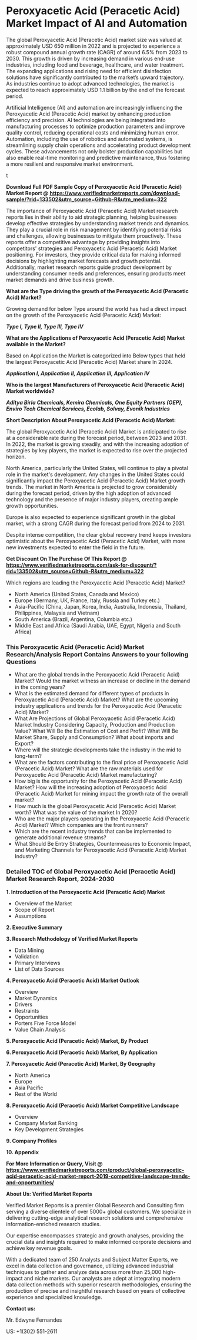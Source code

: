 <meta name="title" content="Global Peroxyacetic Acid (Peracetic Acid) Market Impact of AI and Automation"><meta name="description" content="The global Peroxyacetic Acid (Peracetic Acid) market size was valued at approximately USD 650 million in 2022 and is projected to experience a robust compound annual g"><meta name="title" content="Peroxyacetic Acid (Peracetic Acid) Market Size, Share, Scope, Trends, Growth, Opportunities, Analysis, Forecast"><h1>Peroxyacetic Acid (Peracetic Acid) Market Impact of AI and Automation</h1><p>The global Peroxyacetic Acid (Peracetic Acid) market size was valued at approximately USD 650 million in 2022 and is projected to experience a robust compound annual growth rate (CAGR) of around 6.5% from 2023 to 2030. This growth is driven by increasing demand in various end-use industries, including food and beverage, healthcare, and water treatment. The expanding applications and rising need for efficient disinfection solutions have significantly contributed to the market’s upward trajectory. As industries continue to adopt advanced technologies, the market is expected to reach approximately USD 1.1 billion by the end of the forecast period.</p><p>Artificial Intelligence (AI) and automation are increasingly influencing the Peroxyacetic Acid (Peracetic Acid) market by enhancing production efficiency and precision. AI technologies are being integrated into manufacturing processes to optimize production parameters and improve quality control, reducing operational costs and minimizing human error. Automation, including the use of robotics and automated systems, is streamlining supply chain operations and accelerating product development cycles. These advancements not only bolster production capabilities but also enable real-time monitoring and predictive maintenance, thus fostering a more resilient and responsive market environment.</p>t</p><p id="" class=""><strong>Download Full PDF Sample Copy of Peroxyacetic Acid (Peracetic Acid) Market Report @ <a href="https://www.verifiedmarketreports.com/download-sample/?rid=133502&utm_source=Github-R&utm_medium=322" target="_blank">https://www.verifiedmarketreports.com/download-sample/?rid=133502&utm_source=Github-R&utm_medium=322</a></strong></p><p>The importance of&nbsp;Peroxyacetic Acid (Peracetic Acid) Market research reports lies in their ability to aid strategic planning, helping businesses develop effective strategies by understanding market trends and dynamics. They play a crucial role in risk management by identifying potential risks and challenges, allowing businesses to mitigate them proactively. These reports offer a competitive advantage by providing insights into competitors' strategies and Peroxyacetic Acid (Peracetic Acid) Market positioning. For investors, they provide critical data for making informed decisions by highlighting market forecasts and growth potential. Additionally, market research reports guide product development by understanding consumer needs and preferences, ensuring products meet market demands and drive business growth.</p><p><strong>What are the&nbsp;Type driving the growth of the Peroxyacetic Acid (Peracetic Acid) Market?</strong></p><p id="" class="">Growing demand for below Type around the world has had a direct impact on the growth of the Peroxyacetic Acid (Peracetic Acid) Market:</p><em><strong>Type I, Type II, Type III, Type IV</strong></em></p><strong>What are the&nbsp;Applications&nbsp;of Peroxyacetic Acid (Peracetic Acid) Market available in the Market?</strong></p><p id="" class="">Based on Application the Market is categorized into Below types that held the largest Peroxyacetic Acid (Peracetic Acid) Market share In 2024.</p><em><strong>Application I, Application II, Application III, Application IV</strong></em></p><strong>Who is the largest Manufacturers of Peroxyacetic Acid (Peracetic Acid) Market worldwide?</strong></p><p><em><strong>Aditya Birla Chemicals, Kemira Chemicals, One Equity Partners (OEP), Enviro Tech Chemical Services, Ecolab, Solvay, Evonik Industries</strong></em></p><p id="" class=""><strong>Short Description About Peroxyacetic Acid (Peracetic Acid) Market:</strong></p><p>The global Peroxyacetic Acid (Peracetic Acid) Market is anticipated to rise at a considerable rate during the forecast period, between 2023 and 2031. In 2022, the market is growing steadily, and with the increasing adoption of strategies by key players, the market is expected to rise over the projected horizon.</p><p>North America, particularly the United States, will continue to play a pivotal role in the market's development. Any changes in the United States could significantly impact the Peroxyacetic Acid (Peracetic Acid) Market growth trends. The market in North America is projected to grow considerably during the forecast period, driven by the high adoption of advanced technology and the presence of major industry players, creating ample growth opportunities.</p><p>Europe is also expected to experience significant growth in the global market, with a strong CAGR during the forecast period from 2024 to 2031.</p><p>Despite intense competition, the clear global recovery trend keeps investors optimistic about the Peroxyacetic Acid (Peracetic Acid) Market, with more new investments expected to enter the field in the future.</p><p id="" class=""><strong>Get Discount On The Purchase Of This Report @ <a href="https://www.verifiedmarketreports.com/ask-for-discount/?rid=133502&utm_source=Github-R&utm_medium=322" target="_blank">https://www.verifiedmarketreports.com/ask-for-discount/?rid=133502&utm_source=Github-R&utm_medium=322</a></strong></p>Which regions are leading the Peroxyacetic Acid (Peracetic Acid) Market?</p><ul><li>North America (United States, Canada and Mexico)</li><li>Europe (Germany, UK, France, Italy, Russia and Turkey etc.)</li><li>Asia-Pacific (China, Japan, Korea, India, Australia, Indonesia, Thailand, Philippines, Malaysia and Vietnam)</li><li>South America (Brazil, Argentina, Columbia etc.)</li><li>Middle East and Africa (Saudi Arabia, UAE, Egypt, Nigeria and South Africa)</li></ul><h3 id="" class="">This Peroxyacetic Acid (Peracetic Acid) Market Research/Analysis Report Contains Answers to your following Questions</h3><ul><li>What are the global trends in the Peroxyacetic Acid (Peracetic Acid) Market? Would the market witness an increase or decline in the demand in the coming years?</li><li>What is the estimated demand for different types of products in Peroxyacetic Acid (Peracetic Acid) Market? What are the upcoming industry applications and trends for the Peroxyacetic Acid (Peracetic Acid) Market?</li><li>What Are Projections of Global Peroxyacetic Acid (Peracetic Acid) Market Industry Considering Capacity, Production and Production Value? What Will Be the Estimation of Cost and Profit? What Will Be Market Share, Supply and Consumption? What about imports and Export?</li><li>Where will the strategic developments take the industry in the mid to long-term?</li><li>What are the factors contributing to the final price of Peroxyacetic Acid (Peracetic Acid) Market? What are the raw materials used for Peroxyacetic Acid (Peracetic Acid) Market manufacturing?</li><li>How big is the opportunity for the Peroxyacetic Acid (Peracetic Acid) Market? How will the increasing adoption of Peroxyacetic Acid (Peracetic Acid) Market for mining impact the growth rate of the overall market?</li><li>How much is the global Peroxyacetic Acid (Peracetic Acid) Market worth? What was the value of the market In 2020?</li><li>Who are the major players operating in the Peroxyacetic Acid (Peracetic Acid) Market? Which companies are the front runners?</li><li>Which are the recent industry trends that can be implemented to generate additional revenue streams?</li><li>What Should Be Entry Strategies, Countermeasures to Economic Impact, and Marketing Channels for Peroxyacetic Acid (Peracetic Acid) Market Industry?</li></ul><h3 id="" class="">Detailed TOC of Global Peroxyacetic Acid (Peracetic Acid) Market Research Report, 2024-2030</h3><p id="" class=""><strong>1. Introduction of the Peroxyacetic Acid (Peracetic Acid) Market</strong></p><ul><li>Overview of the Market</li><li>Scope of Report</li><li>Assumptions</li></ul><p id="" class=""><strong>2. Executive Summary</strong></p><p id="" class=""><strong>3. Research Methodology of Verified Market Reports</strong></p><ul><li>Data Mining</li><li>Validation</li><li>Primary Interviews</li><li>List of Data Sources</li></ul><p id="" class=""><strong>4. Peroxyacetic Acid (Peracetic Acid) Market Outlook</strong></p><ul><li>Overview</li><li>Market Dynamics</li><li>Drivers</li><li>Restraints</li><li>Opportunities</li><li>Porters Five Force Model</li><li>Value Chain Analysis</li></ul><p id="" class=""><strong>5. Peroxyacetic Acid (Peracetic Acid) Market, By Product</strong></p><p id="" class=""><strong>6. Peroxyacetic Acid (Peracetic Acid) Market, By Application</strong></p><p id="" class=""><strong>7. Peroxyacetic Acid (Peracetic Acid) Market, By Geography</strong></p><ul><li>North America</li><li>Europe</li><li>Asia Pacific</li><li>Rest of the World</li></ul><p id="" class=""><strong>8. Peroxyacetic Acid (Peracetic Acid) Market Competitive Landscape</strong></p><ul><li>Overview</li><li>Company Market Ranking</li><li>Key Development Strategies</li></ul><p id="" class=""><strong>9. Company Profiles</strong></p><p id="" class=""><strong>10. Appendix</strong></p><p id="" class=""><strong>For More Information or Query, Visit @ <a href="https://www.verifiedmarketreports.com/product/global-peroxyacetic-acid-peracetic-acid-market-report-2019-competitive-landscape-trends-and-opportunities/" target="_blank">https://www.verifiedmarketreports.com/product/global-peroxyacetic-acid-peracetic-acid-market-report-2019-competitive-landscape-trends-and-opportunities/</a></strong></p><p id="" class=""><strong>About Us: Verified Market Reports</strong></p><p id="" class="">Verified Market Reports is a premier Global Research and Consulting firm serving a diverse clientele of over 5000+ global customers. We specialize in delivering cutting-edge analytical research solutions and comprehensive information-enriched research studies.</p><p id="" class="">Our expertise encompasses strategic and growth analyses, providing the crucial data and insights required to make informed corporate decisions and achieve key revenue goals.</p><p id="" class="">With a dedicated team of 250 Analysts and Subject Matter Experts, we excel in data collection and governance, utilizing advanced industrial techniques to gather and analyze data across more than 25,000 high-impact and niche markets. Our analysts are adept at integrating modern data collection methods with superior research methodologies, ensuring the production of precise and insightful research based on years of collective experience and specialized knowledge.</p><p id="" class=""><strong>Contact us:</strong></p><p id="" class="">Mr. Edwyne Fernandes</p><p id="" class="">US: +1(302) 551-2611</p>